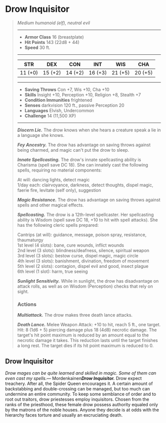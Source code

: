 # Drow Inquisitor
>*Medium humanoid (elf), neutral evil*
>___
>- **Armor Class** 16 (breastplate)
>- **Hit Points** 143 (22d8 + 44)
>- **Speed** 30 ft.
>___
>|STR|DEX|CON|INT|WIS|CHA|
>|:---:|:---:|:---:|:---:|:---:|:---:|
>|11 (+0)|15 (+2)|14 (+2)|16 (+3)|21 (+5)|20 (+5)|
>___
>- **Saving Throws** Con +7, Wis +10, Cha +10
>- **Skills** Insight +10, Perception +10, Religion +8, Stealth +7
>- **Condition Immunities** frightened
>- **Senses** darkvision 120 ft., passive Perception 20
>- **Languages** Elvish, Undercommon
>- **Challenge** 14 (11,500 XP)
>___
>***Discern Lie.*** The drow knows when she hears a creature speak a lie in a language she knows.  
>
>***Fey Ancestry.*** The drow has advantage on saving throws against being charmed, and magic can't put the drow to sleep.  
>
>***Innate Spellcasting.*** The drow's innate spellcasting ability is Charisma (spell save DC 18). She can innately cast the following spells, requiring no material components:  
>
>At will: dancing lights, detect magic  
>1/day each: clairvoyance, darkness, detect thoughts, dispel magic, faerie fire, levitate (self only), suggestion  
>
>
>***Magic Resistance.*** The drow has advantage on saving throws against spells and other magical effects.  
>
>***Spellcasting.*** The drow is a 12th-level spellcaster. Her spellcasting ability is Wisdom (spell save DC 18, +10 to hit with spell attacks). She has the following cleric spells prepared:  
>
>Cantrips (at will): guidance, message, poison spray, resistance, thaumaturgy  
>1st level (4 slots): bane, cure wounds, inflict wounds  
>2nd level (3 slots): blindness/deafness, silence, spiritual weapon  
>3rd level (3 slots): bestow curse, dispel magic, magic circle  
>4th level (3 slots): banishment, divination, freedom of movement  
>5th level (2 slots): contagion, dispel evil and good, insect plague  
>6th level (1 slot): harm, true seeing  
>
>
>***Sunlight Sensitivity.*** While in sunlight, the drow has disadvantage on attack rolls, as well as on Wisdom (Perception) checks that rely on sight.  
>
>### Actions
>***Multiattack.*** The drow makes three death lance attacks.  
>
>***Death Lance.*** Melee Weapon Attack: +10 to hit, reach 5 ft., one target. Hit: 8 (1d6 + 5) piercing damage plus 18 (4d8) necrotic damage. The target's hit point maximum is reduced by an amount equal to the necrotic damage it takes. This reduction lasts until the target finishes a long rest. The target dies if its hit point maximum is reduced to 0.
## Drow Inquisitor
*Drow mages can be quite learned and skilled in magic. Some of them can even cast my spells.*— Mordenkainen***Drow Inquisitor.*** Drow expect treachery. After all, the Spider Queen encourages it. A certain amount of backstabbing and double-crossing can be managed, but too much can undermine an entire community. To keep some semblance of order and to root out traitors, drow priestesses employ inquisitors. Chosen from the ranks of the priesthood, these female drow possess authority equaled only by the matrons of the noble houses. Anyone they decide is at odds with the hierarchy faces torture and usually an excruciating death.